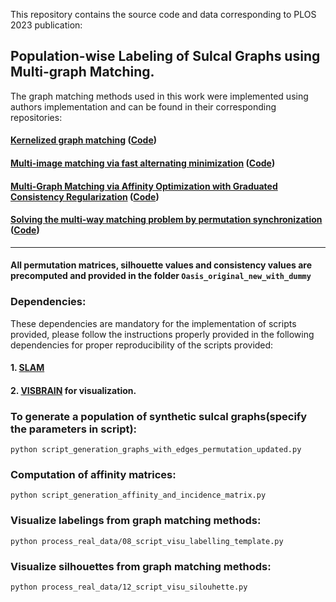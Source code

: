 This repository contains the source code and data corresponding to PLOS 2023 publication:

## Population-wise Labeling of Sulcal Graphs using Multi-graph Matching.

The graph matching methods used in this work were implemented using authors implementation and can be found in their corresponding repositories:
#### [Kernelized graph matching](https://proceedings.neurips.cc/paper_files/paper/2019/file/cd63a3eec3319fd9c84c942a08316e00-Paper.pdf) ([Code](https://github.com/ZhenZhang19920330/KerGM_Code))

#### [Multi-image matching via fast alternating minimization](https://arxiv.org/pdf/1505.04845.pdf) ([Code](https://github.com/zju-3dv/multiway))
#### [Multi-Graph Matching via Affinity Optimization with Graduated Consistency Regularization](https://faculty.cc.gatech.edu/~zha/papers/TPAMI2477832_V2.pdf) ([Code](https://github.com/Thinklab-SJTU/pygmtools))
#### [Solving the multi-way matching problem by permutation synchronization](https://pages.cs.wisc.edu/~pachauri/perm-sync/assignmentsync.pdf) ([Code](https://pages.cs.wisc.edu/~pachauri/perm-sync))

----------------------------------------------------------------------------------------------------------

#### All permutation matrices, silhouette values and consistency values are precomputed and provided in the folder `Oasis_original_new_with_dummy`

### Dependencies:

These dependencies are mandatory for the implementation of scripts provided, please follow the instructions properly provided in the following dependencies for proper reproducibility of the scripts provided:

#### 1. [SLAM](https://github.com/gauzias/slam)
#### 2. [VISBRAIN](https://github.com/EtienneCmb/visbrain) for visualization.


### To generate a population of synthetic sulcal graphs(specify the parameters in script):
`python script_generation_graphs_with_edges_permutation_updated.py`


### Computation of affinity matrices:
`python script_generation_affinity_and_incidence_matrix.py`

### Visualize labelings from graph matching methods:
`python process_real_data/08_script_visu_labelling_template.py`

### Visualize silhouettes from graph matching methods:
`python process_real_data/12_script_visu_silouhette.py`
